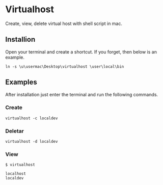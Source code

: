 # Virtualhost
Create, view, delete virtual host with shell script in mac.

## Installion
Open your terminal and create a shortcut. If you forget, then below is an example.

```
ln -s \u\usermac\Desktop\virtualhost \user\local\bin
```
## Examples
After installation just enter the terminal and run the following commands.

### Create

```
virtualhost -c localdev
```
### Deletar

```
virtualhost -d localdev 
```

### View
``` shelll
$ virtualhost

localhost
localdev
```

